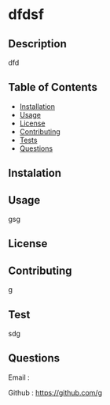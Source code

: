 # dfdsf

  
## Description

dfd


## Table of Contents
    
  * [Installation](#instalation)
  * [Usage](#usage)
  * [License](#license)
  * [Contributing](#contributing)
  * [Tests](#test)
  * [Questions](#questions)

## Instalation




## Usage

gsg

## License


## Contributing

g

## Test
sdg

## Questions

 Email :   
 
 Github : https://github.com/g


